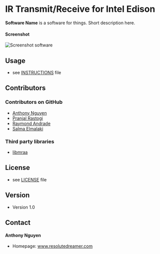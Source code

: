 IR Transmit/Receive for Intel Edison
======
**Software Name** is a software for things. Short description here.

#### Screenshot
![Screenshot software](http://url/screenshot-software.png "screenshot software")

## Usage
* see [INSTRUCTIONS](https://github.com/resolutedreamer/IR-Transmit-Receive/blob/master/LICENSE.md) file

## Contributors

### Contributors on GitHub
* [Anthony Nguyen](https://github.com/resolutedreamer)
* [Pranjal Rastogi]()
* [Raymond Andrade]()
* [Salma Elmalaki]()

### Third party libraries
*  [libmraa](https://github.com/intel-iot-devkit/mraa)

## License 
* see [LICENSE](https://github.com/username/sw-name/blob/master/LICENSE.md) file

## Version 
* Version 1.0

## Contact
#### Anthony Nguyen
* Homepage: www.resolutedreamer.com
